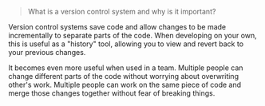 > What is a version control system and why is it important?

Version control systems save code and allow changes to be made incrementally to separate parts of the code. When developing on your own, this is useful as a "history" tool, allowing you to view and revert back to your previous changes.

It becomes even more useful when used in a team. Multiple people can change different parts of the code without worrying about overwriting other's work. Multiple people can work on the same piece of code and merge those changes together without fear of breaking things.
